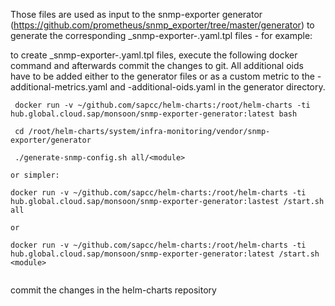 Those files are used as input to the snmp-exporter generator (https://github.com/prometheus/snmp_exporter/tree/master/generator) to generate the corresponding _snmp-exporter-<module-name>.yaml.tpl files - for example:


to create _snmp-exporter-<module>.yaml.tpl files, execute the following docker command and afterwards commit the changes to git. All additional oids have to be added either to the generator files or as a custom metric to the <module>-additional-metrics.yaml and <module>-additional-oids.yaml in the generator directory.

```
 docker run -v ~/github.com/sapcc/helm-charts:/root/helm-charts -ti hub.global.cloud.sap/monsoon/snmp-exporter-generator:latest bash

 cd /root/helm-charts/system/infra-monitoring/vendor/snmp-exporter/generator

 ./generate-snmp-config.sh all/<module>

or simpler:

docker run -v ~/github.com/sapcc/helm-charts:/root/helm-charts -ti hub.global.cloud.sap/monsoon/snmp-exporter-generator:lastest /start.sh all

or

docker run -v ~/github.com/sapcc/helm-charts:/root/helm-charts -ti hub.global.cloud.sap/monsoon/snmp-exporter-generator:latest /start.sh <module>


```

commit the changes in the helm-charts repository
